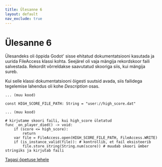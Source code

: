 ```yaml
---
title: Ülesanne 6
layout: default
nav_exclude: true
---
```


# Ülesanne 6

Ülesandeks oli õppida Godot' sisse ehitatud dokumentatsiooni kasutada ja uurida FileAccess klassi kohta. Seejärel oli vaja mängija rekordskoor faili salvestada. Rekordit võrreldakse saavutatud skooriga siis, kui mängija sureb.

Kui selle klassi dokumentatsiooni õigesti suutsid avada, siis failidega tegelemise lahendus oli kohe *Description* osas.

```gdscript
... (muu kood)

const HIGH_SCORE_FILE_PATH: String = "user://high_score.dat"

... (muu kood)

# kirjutame skoori faili, kui high_score ületatud
func _on_player_died() -> void:
	if (score <= high_score):
		return
	var file = FileAccess.open(HIGH_SCORE_FILE_PATH, FileAccess.WRITE)
	if (is_instance_valid(file)): # kontrollib, et fail eksisteerib
		file.store_string(String.num(score)) # muudab skoori ümber stringiks ja kirjutab faili
```

[Tagasi õpetuse lehele](../laskur-2.0/skoor#ülesanne-6)